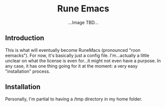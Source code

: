 <div align="center">
  
  # Rune Emacs

</div>

<div align="center">

  ...Image TBD...
  
</div>

## Introduction
This is what will eventually become RuneMacs (pronounced "roon eemacks"). For now, it's basically
just a config file. I'm...actually a little unclear on what the license is even for...it might
not even have a purpose. In any case, it has one thing going for it at the moment: a very easy
"installation" process.

## Installation
Personally, I'm partial to having a /tmp directory in my home folder. 
